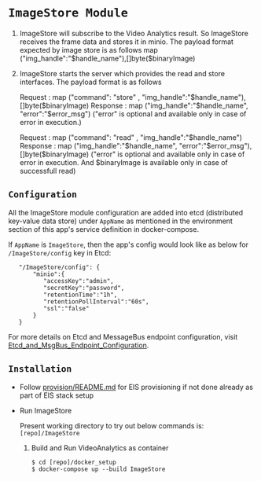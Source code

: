 # `ImageStore Module`

1. ImageStore will subscribe to the Video Analytics result. So ImageStore
   receives the frame data and stores it in minio.
   The payload format expected by image store is as follows
   map ("img_handle":"$handle_name"),[]byte($binaryImage)

2. ImageStore starts the server which provides the read and store interfaces.
   The payload format is as follows

   Request : map ("command": "store" , "img_handle":"$handle_name"),[]byte($binaryImage)
   Response : map ("img_handle":"$handle_name", "error":"$error_msg")
   ("error" is optional and available only in case of error in execution.)

   Request : map ("command": "read" , "img_handle":"$handle_name")
   Response : map ("img_handle":"$handle_name", "error":"$error_msg"),[]byte($binaryImage) 
   ("error" is optional and available only in case of error in execution.
   And $binaryImage is available only in case of successfull read)
   
## `Configuration`

All the ImageStore module configuration are added into etcd (distributed
key-value data store) under `AppName` as mentioned in the
environment section of this app's service definition in docker-compose.

If `AppName` is `ImageStore`, then the app's config would look like as below
 for `/ImageStore/config` key in Etcd:
 ```
    "/ImageStore/config": {
        "minio":{  
           "accessKey":"admin",
           "secretKey":"password",
           "retentionTime":"1h",
           "retentionPollInterval":"60s",
           "ssl":"false"
        }
    }
 ```
For more details on Etcd and MessageBus endpoint configuration, visit [Etcd_and_MsgBus_Endpoint_Configuration](../Etcd_and_MsgBus_Endpoint_Configuration.md).

## `Installation`

* Follow [provision/README.md](../README#provision-eis.md) for EIS provisioning
  if not done already as part of EIS stack setup

* Run ImageStore

  Present working directory to try out below commands is: `[repo]/ImageStore`

    1. Build and Run VideoAnalytics as container
        ```
        $ cd [repo]/docker_setup
        $ docker-compose up --build ImageStore
        ```
